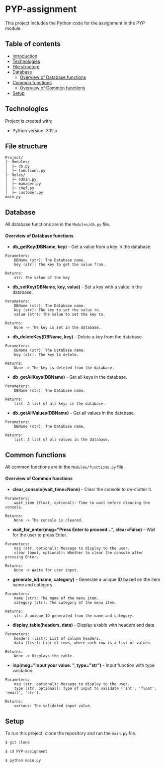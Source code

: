 # PYP-assignment
This project includes the Python code for the assignment in the PYP module.

## Table of contents
* [Introduction](#pyp-assignment)
* [Technologies](#technologies)
* [File structure](#file-structure)
* [Database](#database)
    * [Overview of Database functions](#overview-of-database-functions)
* [Common functions](#common-functions)
    * [Overview of Common functions](#overview-of-common-functions)
* [Setup](#setup)

## Technologies
Project is created with:
* Python version: 3.12.x

## File structure
```ascii
Project/
├─ Modules/
│  ├─ db.py
│  ├─ functions.py
├─ Roles/
│  ├─ admin.py
│  ├─ manager.py
│  ├─ chef.py
│  ├─ customer.py
main.py
```

## Database
All database functions are in the `Modules/db.py` file.

#### Overview of Database functions
* **db_getKey(DBName, key)** - Get a value from a key in the database.
```
Parameters:
    DBName (str): The Database name.
    key (str): The key to get the value from.

Returns:
    str: The value of the key
```

* **db_setKey(DBName, key, value)** - Set a key with a value in the database.
```
Parameters:
    DBName (str): The Database name.
    key (str): The key to set the value to.
    value (str): The value to set the key to.

Returns:
    None -> The key is set in the database.
```

* **db_deleteKey(DBName, key)** - Delete a key from the database.
```
Parameters:
    DBName (str): The Database name.
    key (str): The key to delete.

Returns:
    None -> The key is deleted from the database.
```

* **db_getAllKeys(DBName)** - Get all keys in the database.
```
Parameters:
    DBName (str): The Database name.

Returns:
    list: A list of all keys in the database.
```

* **db_getAllValues(DBName)** - Get all values in the database.
```
Parameters:
    DBName (str): The Database name.

Returns:
    list: A list of all values in the database.
```

## Common functions
All common functions are in the `Modules/functions.py` file.

#### Overview of Common functions
* **clear_console(wait_time=None)** - Clear the console to de-clutter it.
```
Parameters:
    wait_time (float, optional): Time to wait before clearing the console.

Returns:
    None -> The console is cleared.
```

* **wait_for_enter(msg="Press Enter to proceed...", clear=False)** - Wait for the user to press Enter.
```
Parameters:
    msg (str, optional): Message to display to the user.
    clear (bool, optional): Whether to clear the console after pressing Enter.

Returns:
    None -> Waits for user input.
```

* **generate_id(name, category)** - Generate a unique ID based on the item name and category.
```
Parameters:
    name (str): The name of the menu item.
    category (str): The category of the menu item.

Returns:
    str: A unique ID generated from the name and category.
```

* **display_table(headers, data)** - Display a table with headers and data.
```
Parameters:
    headers (list): List of column headers.
    data (list): List of rows, where each row is a list of values.

Returns:
    None -> Displays the table.
```

* **inp(msg="Input your value: ", type="str")** - Input function with type validation.
```
Parameters:
    msg (str, optional): Message to display to the user.
    type (str, optional): Type of input to validate ('int', 'float', 'email', 'str').

Returns:
    various: The validated input value.
```

## Setup
To run this project, clone the repository and run the `main.py` file.
```sh
$ git clone
```
```sh
$ cd PYP-assignment
```
```sh
$ python main.py
```